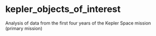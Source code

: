 # kepler_objects_of_interest
Analysis of data from the first four years of the Kepler Space mission (primary mission)
